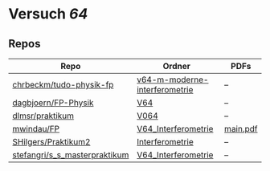 # Versuch *64*

## Repos

|                                 Repo                                 |                                                       Ordner                                                        |                                                                     PDFs                                                                      |
|----------------------------------------------------------------------|---------------------------------------------------------------------------------------------------------------------|-----------------------------------------------------------------------------------------------------------------------------------------------|
|[chrbeckm/tudo-physik-fp](../repo/chrbeckm/tudo-physik-fp)            |[v64-m-moderne-interferometrie](https://github.com/chrbeckm/tudo-physik-fp/tree/master/v64-m-moderne-interferometrie)|–                                                                                                                                              |
|[dagbjoern/FP-Physik](../repo/dagbjoern/FP-Physik)                    |[V64](https://github.com/dagbjoern/FP-Physik/tree/master/V64)                                                        |–                                                                                                                                              |
|[dlmsr/praktikum](../repo/dlmsr/praktikum)                            |[V064](https://github.com/dlmsr/praktikum/tree/master/V064)                                                          |–                                                                                                                                              |
|[mwindau/FP](../repo/mwindau/FP)                                      |[V64_Interferometrie](https://github.com/mwindau/FP/tree/master/FP_Master/V64_Interferometrie)                       |[main.pdf](https://docs.google.com/viewer?url=https://raw.githubusercontent.com/mwindau/FP/master/FP_Master/V64_Interferometrie/build/main.pdf)|
|[SHilgers/Praktikum2](../repo/SHilgers/Praktikum2)                    |[Interferometrie](https://github.com/SHilgers/Praktikum2/tree/master/Interferometrie)                                |–                                                                                                                                              |
|[stefangri/s_s_masterpraktikum](../repo/stefangri/s_s_masterpraktikum)|[V64_Interferometrie](https://github.com/stefangri/s_s_masterpraktikum/tree/master/V64_Interferometrie)              |–                                                                                                                                              |
